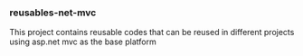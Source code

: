 ### reusables-net-mvc
This project contains reusable codes that can be reused in different projects using asp.net mvc as the base platform 
